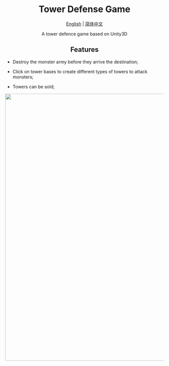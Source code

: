 # <div align="center">Tower Defense Game</div>

<div align="center">

  [English](README.md) | [简体中文](README.zh-CN.md)

A tower defence game based on Unity3D
</div>

## <div align="center">Features<div/>
* Destroy the monster army before they arrive the destination;
  
* Click on tower bases to create different types of towers to attack monsters;
  
* Towers can be sold;
<div align="center">
  <p>
      <img width="850" src="https://user-images.githubusercontent.com/71301342/210209694-1ad91647-6377-4b7c-820e-5aaef8930e1d.png">
  </p>
</div>
